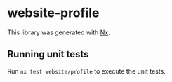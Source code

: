 # website-profile

This library was generated with [Nx](https://nx.dev).


## Running unit tests

Run `nx test website/profile` to execute the unit tests.


